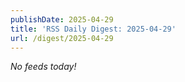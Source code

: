 ```yaml
---
publishDate: 2025-04-29
title: 'RSS Daily Digest: 2025-04-29'
url: /digest/2025-04-29
---
```


_No feeds today!_
